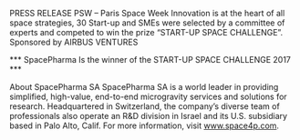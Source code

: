 PRESS RELEASE PSW – Paris Space Week Innovation is at the heart of all space strategies,
30 Start-up and SMEs were selected by a committee of experts and competed to win the prize “START-UP SPACE CHALLENGE”.
Sponsored by AIRBUS VENTURES

*** SpacePharma Is the winner of the START-UP SPACE CHALLENGE 2017 ***

About SpacePharma SA SpacePharma SA is a world leader in providing simplified,
high-value, end-to-end microgravity services and solutions for research. Headquartered in Switzerland,
the company’s diverse team of professionals also operate an R&D division in Israel and its U.S. subsidiary based in Palo Alto, Calif.
For more information, visit www.space4p.com.

